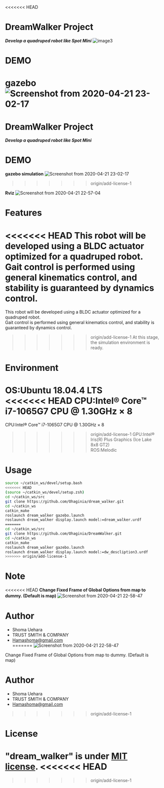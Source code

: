 <<<<<<< HEAD
# DreamWalker Project

***Develop a quadruped robot like Spot Mini***
![image3](https://user-images.githubusercontent.com/56295004/79933096-f68c5780-8489-11ea-8cdb-884ec8ff9c80.JPG "DreanWalker")

# DEMO
**gazebo**
![Screenshot from 2020-04-21 23-02-17](https://user-images.githubusercontent.com/56295004/79875861-33723300-8425-11ea-8e29-9f8bb4a9dade.png "gazebo")
=======
  # DreamWalker Project
***Develop a quadruped robot like Spot Mini***

# DEMO
**gazebo simulation**
![Screenshot from 2020-04-21 23-02-17](https://user-images.githubusercontent.com/56295004/79875861-33723300-8425-11ea-8e29-9f8bb4a9dade.png "gazebo simulation")
>>>>>>> origin/add-license-1

**Rviz**
![Screenshot from 2020-04-21 22-57-04](https://user-images.githubusercontent.com/56295004/79875887-3d943180-8425-11ea-8a85-ec60c3a5776a.png "Rviz")

# Features
<<<<<<< HEAD
This robot will be developed using a BLDC actuator optimized for a quadruped robot.  
Gait control is performed using general kinematics control, and stability is guaranteed by dynamics control.  
=======
This robot will be developed using a BLDC actuator optimized for a quadruped robot.    
Gait control is performed using general kinematics control, and stability is guaranteed by dynamics control.    
>>>>>>> origin/add-license-1
At this stage, the simulation environment is ready.  

# Environment

OS:Ubuntu 18.04.4 LTS  
<<<<<<< HEAD
CPU:Intel® Core™ i7-1065G7 CPU @ 1.30GHz × 8  
=======
CPU:Intel® Core™ i7-1065G7 CPU @ 1.30GHz × 8   
>>>>>>> origin/add-license-1
GPU:Intel® Iris(R) Plus Graphics (Ice Lake 8x8 GT2)  
ROS:Melodic  

# Usage

```bash
source ~/catkin_ws/devel/setup.bash
<<<<<<< HEAD
(source ~/catkin_ws/devel/setup.zsh)
cd ~/catkin_ws/src
git clone https://github.com/Ohaginia/dream_walker.git
cd ~/catkin_ws
catkin_make
roslaunch dream_walker gazebo.launch
roslaunch dream_walker display.launch model:=dream_walker.urdf 
=======
cd ~/catkin_ws/src
git clone https://github.com/Ohaginia/DreamWalker.git
cd ~/catkin_ws
catkin_make
roslaunch dream_walker gazebo.launch
roslaunch dream_walker display.launch model:=dw_descliption3.urdf 
>>>>>>> origin/add-license-1
```

# Note

<<<<<<< HEAD
**Change Fixed Frame of Global Options from map to dummy. (Default is map)**
![Screenshot from 2020-04-21 22-58-47](https://user-images.githubusercontent.com/56295004/79875866-35d48d00-8425-11ea-9159-f5843ac111af.png "note")　　

# Author

* Shoma Uehara  
* TRUST SMITH & COMPANY  
* Hamashoma@gmail.com  
=======
![Screenshot from 2020-04-21 22-58-47](https://user-images.githubusercontent.com/56295004/79875866-35d48d00-8425-11ea-9159-f5843ac111af.png)

Change Fixed Frame of Global Options from map to dummy.
(Default is map)


# Author

* Shoma Uehara
* TRUST SMITH & COMPANY
* Hamashoma@gmail.com
>>>>>>> origin/add-license-1

# License

"dream_walker" is under [MIT license](https://en.wikipedia.org/wiki/MIT_License).
<<<<<<< HEAD
=======

>>>>>>> origin/add-license-1
